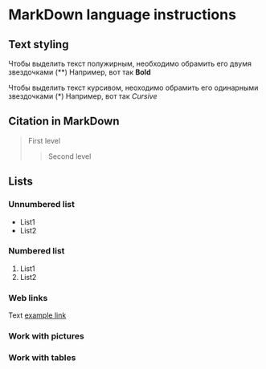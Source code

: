 # MarkDown language instructions

## Text styling

Чтобы выделить текст полужирным, необходимо обрамить его двумя звездочками (**)
Например, вот так **Bold**

Чтобы выделить текст курсивом, неоходимо обрамить его одинарными звездочками (*)
Например, вот так *Cursive*

## Citation in MarkDown
> First level
>> Second level

## Lists
### Unnumbered list
* List1
* List2

### Numbered list
1. List1
2. List2

### Web links
Text [example link](http.example.com "Tooltip")

### Work with pictures 

### Work with tables

